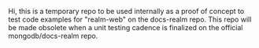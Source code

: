 Hi, this is a temporary repo to be used internally as a proof of concept to test code examples for "realm-web" on the docs-realm repo. This repo will be made obsolete when a unit testing cadence is finalized on the official mongodb/docs-realm repo. 
